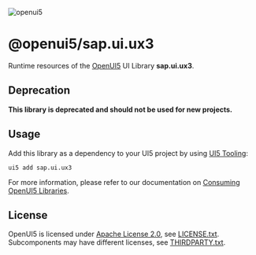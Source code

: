 ![openui5](http://openui5.org/images/OpenUI5_new_big_side.png)

# @openui5/sap.ui.ux3
Runtime resources of the [OpenUI5](https://github.com/UI5/openui5) UI Library **sap.ui.ux3**.

## Deprecation
**This library is deprecated and should not be used for new projects.**

## Usage
Add this library as a dependency to your UI5 project by using [UI5 Tooling](https://sap.github.io/ui5-tooling/):

```
ui5 add sap.ui.ux3
```

For more information, please refer to our documentation on [Consuming OpenUI5 Libraries](https://sap.github.io/ui5-tooling/pages/OpenUI5/).

## License
OpenUI5 is licensed under [Apache License 2.0](https://www.apache.org/licenses/LICENSE-2.0), see [LICENSE.txt](LICENSE.txt).
Subcomponents may have different licenses, see [THIRDPARTY.txt](THIRDPARTY.txt).
